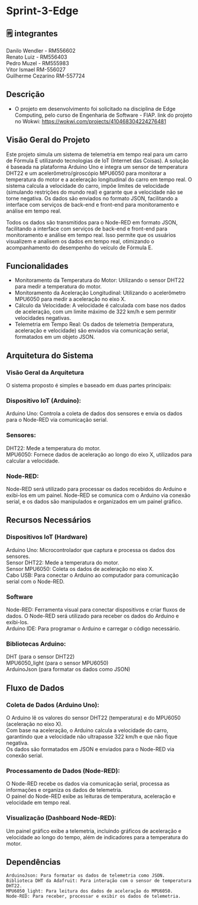 # Sprint-3-Edge

## 🗒️ integrantes

Danilo Wendler - RM556602 <br>
Renato Luiz - RM556403 <br>
Pedro Muzel - RM555983 <br>
Vitor Ismael RM-556027 <br>
Guilherme Cezarino RM-557724 <br>

## Descrição
- O projeto em desenvolvimento foi solicitado na disciplina de Edge Computing, pelo curso de Engenharia de Software - FIAP.
link do projeto no Wokwi: https://wokwi.com/projects/410468304224276481
## Visão Geral do Projeto

Este projeto simula um sistema de telemetria em tempo real para um carro de Fórmula E utilizando tecnologias de IoT (Internet das Coisas). A solução é baseada na plataforma Arduino Uno e integra um sensor de temperatura DHT22 e um acelerômetro/giroscópio MPU6050 para monitorar a temperatura do motor e a aceleração longitudinal do carro em tempo real. O sistema calcula a velocidade do carro, impõe limites de velocidade (simulando restrições do mundo real) e garante que a velocidade não se torne negativa. Os dados são enviados no formato JSON, facilitando a interface com serviços de back-end e front-end para monitoramento e análise em tempo real.

Todos os dados são transmitidos para o Node-RED em formato JSON, facilitando a interface com serviços de back-end e front-end para monitoramento e análise em tempo real. Isso permite que os usuários visualizem e analisem os dados em tempo real, otimizando o acompanhamento do desempenho do veículo de Fórmula E.

## Funcionalidades

- Monitoramento da Temperatura do Motor: Utilizando o sensor DHT22 para medir a temperatura do motor.<br>
- Monitoramento da Aceleração Longitudinal: Utilizando o acelerômetro MPU6050 para medir a aceleração no eixo X.<br>
- Cálculo da Velocidade: A velocidade é calculada com base nos dados de aceleração, com um limite máximo de 322 km/h e sem permitir velocidades negativas.<br>
- Telemetria em Tempo Real: Os dados de telemetria (temperatura, aceleração e velocidade) são enviados via comunicação serial, formatados em um objeto JSON.<br>

## Arquitetura do Sistema

### Visão Geral da Arquitetura
O sistema proposto é simples e baseado em duas partes principais:

### Dispositivo IoT (Arduino):
Arduino Uno: Controla a coleta de dados dos sensores e envia os dados para o Node-RED via comunicação serial.<br>

### Sensores:
DHT22: Mede a temperatura do motor. <br>
MPU6050: Fornece dados de aceleração ao longo do eixo X, utilizados para calcular a velocidade.<br>

### Node-RED:
Node-RED será utilizado para processar os dados recebidos do Arduino e exibi-los em um painel. Node-RED se comunica com o Arduino via conexão serial, e os dados são manipulados e organizados em um painel gráfico.

## Recursos Necessários

### Dispositivos IoT (Hardware)
Arduino Uno: Microcontrolador que captura e processa os dados dos sensores.<br>
Sensor DHT22: Mede a temperatura do motor.<br>
Sensor MPU6050: Coleta os dados de aceleração no eixo X.<br>
Cabo USB: Para conectar o Arduino ao computador para comunicação serial com o Node-RED.<br>

### Software
Node-RED: Ferramenta visual para conectar dispositivos e criar fluxos de dados. O Node-RED será utilizado para receber os dados do Arduino e exibi-los.<br>
Arduino IDE: Para programar o Arduino e carregar o código necessário.<br>

### Bibliotecas Arduino:
DHT (para o sensor DHT22)<br>
MPU6050_light (para o sensor MPU6050)<br>
ArduinoJson (para formatar os dados como JSON)<br>

## Fluxo de Dados

### Coleta de Dados (Arduino Uno):

O Arduino lê os valores do sensor DHT22 (temperatura) e do MPU6050 (aceleração no eixo X).<br>
Com base na aceleração, o Arduino calcula a velocidade do carro, garantindo que a velocidade não ultrapasse 322 km/h e que não fique negativa.<br>
Os dados são formatados em JSON e enviados para o Node-RED via conexão serial.<br>

### Processamento de Dados (Node-RED):

O Node-RED recebe os dados via comunicação serial, processa as informações e organiza os dados de telemetria.<br>
O painel do Node-RED exibe as leituras de temperatura, aceleração e velocidade em tempo real.<br>

### Visualização (Dashboard Node-RED):
Um painel gráfico exibe a telemetria, incluindo gráficos de aceleração e velocidade ao longo do tempo, além de indicadores para a temperatura do motor.


## Dependências
```
ArduinoJson: Para formatar os dados de telemetria como JSON.
Biblioteca DHT da Adafruit: Para interação com o sensor de temperatura DHT22.
MPU6050_light: Para leitura dos dados de aceleração do MPU6050.
Node-RED: Para receber, processar e exibir os dados de telemetria.
```
